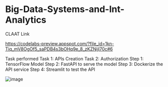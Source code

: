 # Big-Data-Systems-and-Int-Analytics

CLAAT Link

https://codelabs-preview.appspot.com/?file_id=1kn-Tiq_mV8OgOf5_saPDB4s3bOHq9e_8_zKZNijl70c#6


Task performed
Task 1: APIs Creation
Task 2: Authorization
Step 1: TensorFlow Model
Step 2: FastAPI to serve the model
Step 3: Dockerize the API service
Step 4: Streamlit to test the API

![image](https://user-images.githubusercontent.com/59777007/130330580-e56ef227-8c63-424c-83f9-c6b21d3d9c72.png)



